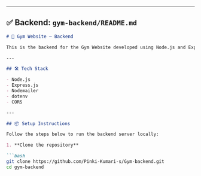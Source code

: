 
---

## ✅ Backend: `gym-backend/README.md`

```markdown
# 🔧 Gym Website – Backend

This is the backend for the Gym Website developed using Node.js and Express. It handles sending emails via a contact form on the frontend and includes configuration for CORS and environment variables.

---

## 🛠️ Tech Stack

- Node.js
- Express.js
- Nodemailer
- dotenv
- CORS

---

## 📦 Setup Instructions

Follow the steps below to run the backend server locally:

1. **Clone the repository**

```bash
git clone https://github.com/Pinki-Kumari-s/Gym-backend.git
cd gym-backend
